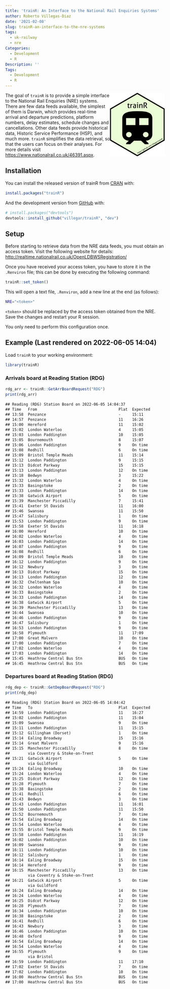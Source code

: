 ```yaml
---
title: 'trainR: An Interface to the National Rail Enquiries Systems'
author: Roberto Villegas-Diaz
date: '2021-02-08'
slug: trainR-an-interface-to-the-nre-systems
tags:
  - uk-railway
  - nre
Categories:
  - Development
  - R
Description: ''
Tags:
  - Development
  - R
---
```


<img src="https://raw.githubusercontent.com/villegar/trainR/main/inst/images/logo.png" alt="logo" align="right" height=200px/>

The goal of `trainR` is to provide a simple interface to the 
National Rail Enquiries (NRE) systems. There are few data feeds 
available, the simplest of them is Darwin, which provides real-time 
arrival and departure predictions, platform numbers, delay estimates, 
schedule changes and cancellations. Other data feeds provide historical 
data, Historic Service Performance (HSP), and much more. `trainR` 
simplifies the data retrieval, so that the users can focus on their 
analyses. For more details visit 
https://www.nationalrail.co.uk/46391.aspx.

## Installation

You can install the released version of trainR from [CRAN](https://CRAN.R-project.org) with:

``` r
install.packages("trainR")
```

And the development version from [GitHub](https://github.com/) with:

``` r
# install.packages("devtools")
devtools::install_github("villegar/trainR", "dev")
```

## Setup
Before starting to retrieve data from the NRE data feeds, you must obtain an access token. 
Visit the following website for details: http://realtime.nationalrail.co.uk/OpenLDBWSRegistration/

Once you have received your access token, you have to store it in the `.Renviron` file; this can be 
done by executing the following command:


```r
trainR::set_token()
```

This will open a text file, `.Renviron`, add a new line at the end (as follows):

```bash
NRE="<token>"
```

`<token>` should be replaced by the access token obtained from the NRE. Save the changes and restart 
your R session.

You only need to perform this configuration once.

## Example (Last rendered on 2022-06-05 14:04)

Load `trainR` to your working environment:

```r
library(trainR)
```

### Arrivals board at Reading Station (RDG)


```r
rdg_arr <- trainR::GetArrBoardRequest("RDG")
print(rdg_arr)
```

```
## Reading (RDG) Station Board on 2022-06-05 14:04:37
## Time   From                                    Plat  Expected
## 13:58  Penzance                                -     15:11
## 14:57  Penzance                                11    16:26
## 15:00  Hereford                                11    15:02
## 15:02  London Waterloo                         4     15:05
## 15:03  London Paddington                       10    15:05
## 15:05  Bournemouth                             8     15:07
## 15:06  London Paddington                       9     On time
## 15:08  Redhill                                 6     On time
## 15:09  Bristol Temple Meads                    11    15:14
## 15:12  London Paddington                       9     15:15
## 15:13  Didcot Parkway                          15    15:15
## 15:13  London Paddington                       12    On time
## 15:18  Bedwyn                                  3     15:22
## 15:32  London Waterloo                         4     On time
## 15:33  Basingstoke                             2     On time
## 15:33  London Paddington                       14    On time
## 15:38  Gatwick Airport                         5     On time
## 15:39  Manchester Piccadilly                   7     15:41
## 15:41  Exeter St Davids                        11    16:00
## 15:46  Swansea                                 11    15:50
## 15:47  Salisbury                               1     On time
## 15:53  London Paddington                       9     On time
## 15:58  Exeter St Davids                        11    16:18
## 16:00  Hereford                                10    On time
## 16:02  London Waterloo                         4     On time
## 16:03  London Paddington                       14    On time
## 16:07  London Paddington                       9     On time
## 16:08  Redhill                                 6     On time
## 16:09  Bristol Temple Meads                    10    On time
## 16:12  London Paddington                       9     On time
## 16:12  Newbury                                 3     On time
## 16:13  Didcot Parkway                          15    On time
## 16:13  London Paddington                       12    On time
## 16:32  Cheltenham Spa                          10    On time
## 16:32  London Waterloo                         4     On time
## 16:33  Basingstoke                             2     On time
## 16:33  London Paddington                       14    On time
## 16:38  Gatwick Airport                         5     On time
## 16:39  Manchester Piccadilly                   13    On time
## 16:44  Swansea                                 10    On time
## 16:46  London Paddington                       9     On time
## 16:47  Salisbury                               1     On time
## 16:53  London Paddington                       9     On time
## 16:58  Plymouth                                11    17:09
## 17:00  Great Malvern                           10    On time
## 17:00  London Paddington                       7     On time
## 17:02  London Waterloo                         4     On time
## 17:03  London Paddington                       14    On time
## 15:45  Heathrow Central Bus Stn                BUS   On time
## 16:45  Heathrow Central Bus Stn                BUS   On time
```

### Departures board at Reading Station (RDG)


```r
rdg_dep <- trainR::GetDepBoardRequest("RDG")
print(rdg_dep)
```

```
## Reading (RDG) Station Board on 2022-06-05 14:04:42
## Time   To                                      Plat  Expected
## 14:59  London Paddington                       11    16:27
## 15:02  London Paddington                       11    15:04
## 15:09  Swansea                                 9     On time
## 15:11  London Paddington                       11    15:15
## 15:12  Gillingham (Dorset)                     1     On time
## 15:14  Ealing Broadway                         15    15:16
## 15:14  Great Malvern                           9     15:16
## 15:15  Manchester Piccadilly                   8     On time
##        via Coventry & Stoke-on-Trent           
## 15:21  Gatwick Airport                         5     On time
##        via Guildford                           
## 15:24  Ealing Broadway                         10    On time
## 15:24  London Waterloo                         4     On time
## 15:25  Didcot Parkway                          12    On time
## 15:28  Plymouth                                7     On time
## 15:38  Basingstoke                             2     On time
## 15:41  Redhill                                 6     On time
## 15:43  Bedwyn                                  3     On time
## 15:43  London Paddington                       11    16:01
## 15:50  London Paddington                       11    15:50
## 15:52  Bournemouth                             7     On time
## 15:54  Ealing Broadway                         14    On time
## 15:54  London Waterloo                         4     On time
## 15:55  Bristol Temple Meads                    9     On time
## 15:58  London Paddington                       11    16:19
## 16:02  London Paddington                       10    On time
## 16:09  Swansea                                 9     On time
## 16:11  London Paddington                       10    On time
## 16:12  Salisbury                               1     On time
## 16:14  Ealing Broadway                         15    On time
## 16:14  Hereford                                9     On time
## 16:15  Manchester Piccadilly                   13    On time
##        via Coventry & Stoke-on-Trent           
## 16:21  Gatwick Airport                         5     On time
##        via Guildford                           
## 16:24  Ealing Broadway                         14    On time
## 16:24  London Waterloo                         4     On time
## 16:25  Didcot Parkway                          12    On time
## 16:28  Plymouth                                7     On time
## 16:34  London Paddington                       10    On time
## 16:38  Basingstoke                             2     On time
## 16:41  Redhill                                 6     On time
## 16:43  Newbury                                 3     On time
## 16:46  London Paddington                       10    On time
## 16:48  Oxford                                  9     On time
## 16:54  Ealing Broadway                         14    On time
## 16:54  London Waterloo                         4     On time
## 16:55  Plymouth                                9     On time
##        via Bristol                             
## 16:59  London Paddington                       11    17:10
## 17:02  Exeter St Davids                        7     On time
## 17:02  London Paddington                       10    On time
## 16:00  Heathrow Central Bus Stn                BUS   On time
## 17:00  Heathrow Central Bus Stn                BUS   On time
```
